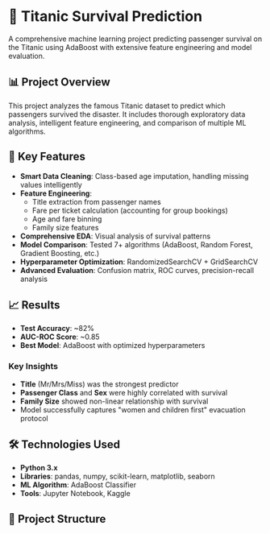 # 🚢 Titanic Survival Prediction

A comprehensive machine learning project predicting passenger survival on the Titanic using AdaBoost with extensive feature engineering and model evaluation.

## 📊 Project Overview

This project analyzes the famous Titanic dataset to predict which passengers survived the disaster. It includes thorough exploratory data analysis, intelligent feature engineering, and comparison of multiple ML algorithms.

## 🎯 Key Features

- **Smart Data Cleaning**: Class-based age imputation, handling missing values intelligently
- **Feature Engineering**: 
  - Title extraction from passenger names
  - Fare per ticket calculation (accounting for group bookings)
  - Age and fare binning
  - Family size features
- **Comprehensive EDA**: Visual analysis of survival patterns
- **Model Comparison**: Tested 7+ algorithms (AdaBoost, Random Forest, Gradient Boosting, etc.)
- **Hyperparameter Optimization**: RandomizedSearchCV + GridSearchCV
- **Advanced Evaluation**: Confusion matrix, ROC curves, precision-recall analysis

## 📈 Results

- **Test Accuracy**: ~82%
- **AUC-ROC Score**: ~0.85
- **Best Model**: AdaBoost with optimized hyperparameters

### Key Insights
- **Title** (Mr/Mrs/Miss) was the strongest predictor
- **Passenger Class** and **Sex** were highly correlated with survival
- **Family Size** showed non-linear relationship with survival
- Model successfully captures "women and children first" evacuation protocol

## 🛠️ Technologies Used

- **Python 3.x**
- **Libraries**: pandas, numpy, scikit-learn, matplotlib, seaborn
- **ML Algorithm**: AdaBoost Classifier
- **Tools**: Jupyter Notebook, Kaggle

## 📁 Project Structure
